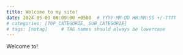 ```yaml
---
title: Welcome to my site!
date: 2024-05-03 00:00:00 +0500  # YYYY-MM-DD HH:MM:SS +/-TTTT
# categories: [TOP_CATEGORIE, SUB_CATEGORIE]
# tags: [notag]     # TAG names should always be lowercase
---
```


Welcome to!